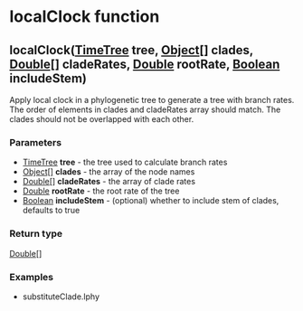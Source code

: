 localClock function
===================
localClock([TimeTree](../types/TimeTree.md) **tree**, [Object[]](../types/Object[].md) **clades**, [Double[]](../types/Double[].md) **cladeRates**, [Double](../types/Double.md) **rootRate**, [Boolean](../types/Boolean.md) **includeStem**)
----------------------------------------------------------------------------------------------------------------------------------------------------------------------------------------------------------------------------------------------

Apply local clock in a phylogenetic tree to generate a tree with branch rates. The order of elements in clades and cladeRates array should match. The clades should not be overlapped with each other.

### Parameters

- [TimeTree](../types/TimeTree.md) **tree** - the tree used to calculate branch rates
- [Object[]](../types/Object[].md) **clades** - the array of the node names
- [Double[]](../types/Double[].md) **cladeRates** - the array of clade rates
- [Double](../types/Double.md) **rootRate** - the root rate of the tree
- [Boolean](../types/Boolean.md) **includeStem** - (optional) whether to include stem of clades, defaults to true

### Return type

[Double[]](../types/Double[].md)


### Examples

- substituteClade.lphy



